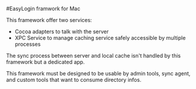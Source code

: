 #EasyLogin framwork for Mac

This framework offer two services:
* Cocoa adapters to talk with the server
* XPC Service to manage caching service safely accessible by multiple processes

The sync process between server and local cache isn't handled by this framework but a dedicated app.

This framework must be designed to be usable by admin tools, sync agent, and custom tools that want to consume directory infos.
